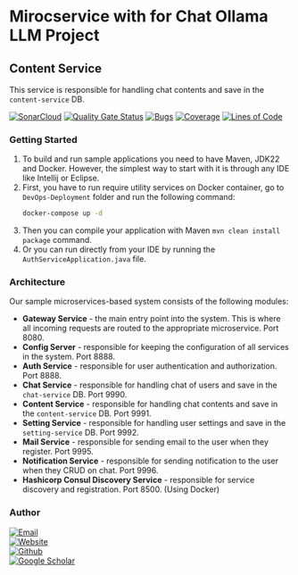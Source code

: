 # Mirocservice with for Chat Ollama LLM Project

## Content Service

This service is responsible for handling chat contents and save in the `content-service` DB.

[//]: # ([![Build Status]&#40;https://travis-ci.com/SBMS-Ollama-Clone/Chat-Service.svg?branch=main&#41;]&#40;https://travis-ci.com/SBMS-Ollama-Clone/Chat-Service&#41;)
[![SonarCloud](https://sonarcloud.io/images/project_badges/sonarcloud-black.svg)](https://sonarcloud.io/dashboard?id=SBMS-Ollama-Clone_Content-Service)
[![Quality Gate Status](https://sonarcloud.io/api/project_badges/measure?project=SBMS-Ollama-Clone_Content-Service&metric=alert_status)](https://sonarcloud.io/dashboard?id=SBMS-Ollama-Clone_Content-Service)
[![Bugs](https://sonarcloud.io/api/project_badges/measure?project=SBMS-Ollama-Clone_Content-Service&metric=bugs)](https://sonarcloud.io/dashboard?id=SBMS-Ollama-Clone_Content-Service)
[![Coverage](https://sonarcloud.io/api/project_badges/measure?project=SBMS-Ollama-Clone_Content-Service&metric=coverage)](https://sonarcloud.io/dashboard?id=SBMS-Ollama-Clone_Content-Service)
[![Lines of Code](https://sonarcloud.io/api/project_badges/measure?project=SBMS-Ollama-Clone_Content-Service&metric=ncloc)](https://sonarcloud.io/dashboard?id=SBMS-Ollama-Clone_Content-Service)



### Getting Started

1. To build and run sample applications you need to have Maven, JDK22 and Docker. However, the simplest way to start
   with it is through any IDE like Intellij or Eclipse.
2. First, you have to run require utility services on Docker container, go to `DevOps-Deployment` folder and run the
   following command:
    ```bash
    docker-compose up -d
    ```
3. Then you can compile your application with Maven `mvn clean install package` command.
4. Or you can run directly from your IDE by running the `AuthServiceApplication.java` file.

### Architecture

Our sample microservices-based system consists of the following modules:

- **Gateway Service** - the main entry point into the system. This is where all incoming requests are routed to the
  appropriate microservice. Port 8080.
- **Config Server** - responsible for keeping the configuration of all services in the system. Port 8888.
- **Auth Service** - responsible for user authentication and authorization. Port 8888.
- **Chat Service** - responsible for handling chat of users and save in the `chat-service` DB. Port 9990.
- **Content Service** - responsible for handling chat contents and save in the `content-service` DB. Port 9991.
- **Setting Service** - responsible for handling user settings and save in the `setting-service` DB. Port 9992.
- **Mail Service** - responsible for sending email to the user when they register. Port 9995.
- **Notification Service** - responsible for sending notification to the user when they CRUD on chat. Port 9996.
- **Hashicorp Consul Discovery Service** - responsible for service discovery and registration. Port 8500. (Using Docker)

### Author

[![Email](https://img.shields.io/badge/Email-Kimleang-blue?style=flat&logo=gmail)](mailto:kimleang.srd@gmail.com)<br/>
[![Website](https://img.shields.io/badge/Website-Kimleang-blue?style=flat&logo=google-chrome)](https://kkimleang.com)<br/>
[![Github](https://img.shields.io/badge/Github-Kimleang-blue?style=flat&logo=github)](https://github.com/KimleangSama)<br/>
[![Google Scholar](https://img.shields.io/badge/Google%20Scholar-Kimleang-blue?style=flat&logo=google-scholar)](https://scholar.google.com/citations?user=j67umTIAAAAJ&hl=en&oi=ao)<br/>
